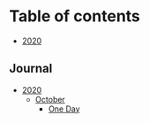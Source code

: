 # Table of contents

* [2020](README.md)

## Journal

* [2020](journal/2020/README.md)
  * [October](journal/2020/october/README.md)
    * [One Day](journal/2020/october/one-day.md)

